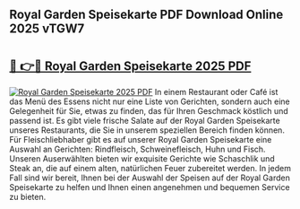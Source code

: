 ## Royal Garden Speisekarte PDF Download Online 2025 vTGW7

# <h2><a href="http://gc760we.nevu.top/?p=Royal+Garden+Speisekarte">🔗 👉🔴 Royal Garden Speisekarte 2025 PDF</a></h2>

[![Royal Garden Speisekarte 2025 PDF](https://i.imgur.com/dBaPXMq.png)](http://gc760we.nevu.top/?p=Royal+Garden+Speisekarte)
In einem Restaurant oder Café ist das Menü des Essens nicht nur eine Liste von Gerichten, sondern auch eine Gelegenheit für Sie, etwas zu finden, das für Ihren Geschmack köstlich und passend ist. Es gibt viele frische Salate auf der Royal Garden Speisekarte unseres Restaurants, die Sie in unserem speziellen Bereich finden können. Für Fleischliebhaber gibt es auf unserer Royal Garden Speisekarte eine Auswahl an Gerichten: Rindfleisch, Schweinefleisch, Huhn und Fisch. Unseren Auserwählten bieten wir exquisite Gerichte wie Schaschlik und Steak an, die auf einem alten, natürlichen Feuer zubereitet werden. In jedem Fall sind wir bereit, Ihnen bei der Auswahl der Speisen auf der Royal Garden Speisekarte zu helfen und Ihnen einen angenehmen und bequemen Service zu bieten.
